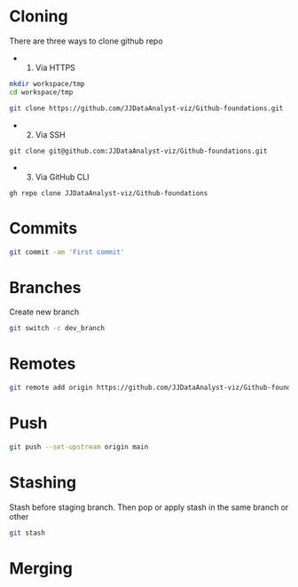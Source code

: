 
# Cloning 
There are three ways to clone github repo

- 1. Via HTTPS
```sh
mkdir workspace/tmp
cd workspace/tmp

```

```sh
git clone https://github.com/JJDataAnalyst-viz/Github-foundations.git
```

- 2. Via SSH

```ssh
git clone git@github.com:JJDataAnalyst-viz/Github-foundations.git
```

- 3. Via GitHub CLI

```Github CLI
gh repo clone JJDataAnalyst-viz/Github-foundations
```
# Commits

```sh
git commit -am 'First commit'
```

# Branches

Create new branch 

```sh
git switch -c dev_branch
```

# Remotes

```sh
git remote add origin https://github.com/JJDataAnalyst-viz/Github-foundations.git

```
# Push
``` sh
git push --set-upstream origin main 
```


# Stashing

Stash before staging branch.
Then pop or apply stash in the same branch or other
```sh
git stash

```
# Merging